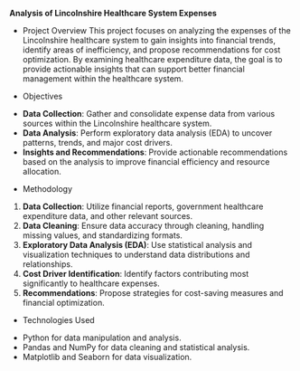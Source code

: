 **Analysis of Lincolnshire Healthcare System Expenses**

* Project Overview
This project focuses on analyzing the expenses of the Lincolnshire healthcare system to gain insights into financial trends, identify areas of inefficiency, and propose recommendations for cost optimization. By examining healthcare expenditure data, the goal is to provide actionable insights that can support better financial management within the healthcare system.

* Objectives
- **Data Collection**: Gather and consolidate expense data from various sources within the Lincolnshire healthcare system.
- **Data Analysis**: Perform exploratory data analysis (EDA) to uncover patterns, trends, and major cost drivers.
- **Insights and Recommendations**: Provide actionable recommendations based on the analysis to improve financial efficiency and resource allocation.

* Methodology
1. **Data Collection**: Utilize financial reports, government healthcare expenditure data, and other relevant sources.
2. **Data Cleaning**: Ensure data accuracy through cleaning, handling missing values, and standardizing formats.
3. **Exploratory Data Analysis (EDA)**: Use statistical analysis and visualization techniques to understand data distributions and relationships.
4. **Cost Driver Identification**: Identify factors contributing most significantly to healthcare expenses.
5. **Recommendations**: Propose strategies for cost-saving measures and financial optimization.

* Technologies Used
- Python for data manipulation and analysis.
- Pandas and NumPy for data cleaning and statistical analysis.
- Matplotlib and Seaborn for data visualization.


